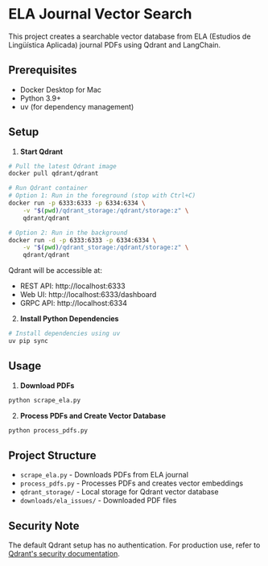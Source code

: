 # ELA Journal Vector Search

This project creates a searchable vector database from ELA (Estudios de Lingüística Aplicada) journal PDFs using Qdrant and LangChain.

## Prerequisites

- Docker Desktop for Mac
- Python 3.9+
- uv (for dependency management)

## Setup

1. **Start Qdrant**

```bash
# Pull the latest Qdrant image
docker pull qdrant/qdrant

# Run Qdrant container
# Option 1: Run in the foreground (stop with Ctrl+C)
docker run -p 6333:6333 -p 6334:6334 \
    -v "$(pwd)/qdrant_storage:/qdrant/storage:z" \
    qdrant/qdrant

# Option 2: Run in the background
docker run -d -p 6333:6333 -p 6334:6334 \
    -v "$(pwd)/qdrant_storage:/qdrant/storage:z" \
    qdrant/qdrant
```

Qdrant will be accessible at:
- REST API: http://localhost:6333
- Web UI: http://localhost:6333/dashboard
- GRPC API: http://localhost:6334

2. **Install Python Dependencies**

```bash
# Install dependencies using uv
uv pip sync
```

## Usage

1. **Download PDFs**
```bash
python scrape_ela.py
```

2. **Process PDFs and Create Vector Database**
```bash
python process_pdfs.py
```

## Project Structure

- `scrape_ela.py` - Downloads PDFs from ELA journal
- `process_pdfs.py` - Processes PDFs and creates vector embeddings
- `qdrant_storage/` - Local storage for Qdrant vector database
- `downloads/ela_issues/` - Downloaded PDF files

## Security Note

The default Qdrant setup has no authentication. For production use, refer to [Qdrant's security documentation](https://qdrant.tech/documentation/guides/security).